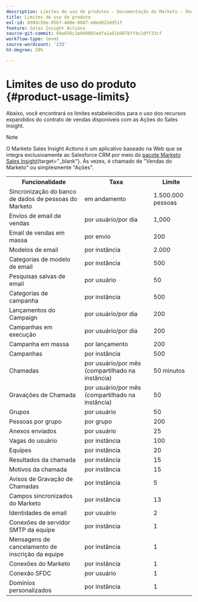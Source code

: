 ```yaml
---
description: Limites de uso de produtos - Documentação do Marketo - Documentação do produto
title: Limites de uso do produto
exl-id: 899dc59e-85bf-408e-9687-e0ed823dd51f
feature: Sales Insight Actions
source-git-commit: 09a656c3a0d0002edfa1a61b987bff4c1dff33cf
workflow-type: tm+mt
source-wordcount: '233'
ht-degree: 20%

---
```


# Limites de uso do produto {#product-usage-limits}

Abaixo, você encontrará os limites estabelecidos para o uso dos recursos expandidos do contrato de vendas disponíveis com as Ações do Sales Insight.

>[!NOTE]
>
>O Marketo Sales Insight Actions é um aplicativo baseado na Web que se integra exclusivamente ao Salesforce CRM por meio do [pacote Marketo Sales Insight](/help/marketo/product-docs/marketo-sales-insight/msi-for-salesforce/installation/install-marketo-sales-insight-package-in-salesforce-appexchange.md){target="_blank"}. Às vezes, é chamado de &quot;Vendas do Marketo&quot; ou simplesmente &quot;Ações&quot;.

<table>
  <th>Funcionalidade</th>
  <th>Taxa</th>
  <th>Limite</th>
 <tr>
  <td>Sincronização do banco de dados de pessoas do Marketo</td>
  <td>em andamento</td>
  <td>1.500.000 pessoas</td>
 </tr>
 <tr>
  <td>Envios de email de vendas</td>
  <td>por usuário/por dia</td>
  <td>1,000</td>
 </tr>
 <tr>
  <td>Email de vendas em massa</td>
  <td>por envio</td>
  <td>200</td>
 </tr>
 <tr>
  <td>Modelos de email</td>
  <td>por instância</td>
  <td>2.000</td>
 </tr>
 <tr>
  <td>Categorias de modelo de email</td>
  <td>por instância</td>
  <td>500</td>
 </tr>
 <tr>
  <td>Pesquisas salvas de email</td>
  <td>por usuário</td>
  <td>50</td>
 </tr>
 <tr>
  <td>Categorias de campanha</td>
  <td>por instância</td>
  <td>500</td>
 </tr>
 <tr>
  <td>Lançamentos do Campaign</td>
  <td>por usuário/por dia</td>
  <td>200</td>
 </tr>
 <tr>
  <td>Campanhas em execução</td>
  <td>por usuário/por dia</td>
  <td>200</td>
 </tr>
 <tr>
  <td>Campanha em massa</td>
  <td>por lançamento</td>
  <td>200</td>
 </tr>
 <tr>
  <td>Campanhas</td>
  <td>por instância</td>
  <td>500</td>
 </tr>
  <td>Chamadas</td>
  <td>por usuário/por mês (compartilhado na instância)</td>
  <td>50 minutos</td>
 </tr>
 <tr>
  <td>Gravações de Chamada</td>
  <td>por usuário/por mês (compartilhado na instância)</td>
  <td>50</td>
 </tr>
 <tr>
  <td>Grupos</td>
  <td>por usuário</td>
  <td>50</td>
 </tr>
 <tr>
  <td>Pessoas por grupo</td>
  <td>por grupo</td>
  <td>200</td>
 </tr>
 <tr>
  <td>Anexos enviados</td>
  <td>por usuário</td>
  <td>25</td>
 </tr>
 <tr>
  <td>Vagas do usuário</td>
  <td>por instância</td>
  <td>100</td>
 </tr>
 <tr>
  <td>Equipes</td>
  <td>por instância</td>
  <td>20</td>
 </tr>
 <tr>
  <td>Resultados da chamada</td>
  <td>por instância</td>
  <td>15</td>
 </tr>
 <tr>
  <td>Motivos da chamada</td>
  <td>por instância</td>
  <td>15</td>
 </tr>
 <tr>
  <td>Avisos de Gravação de Chamadas</td>
  <td>por instância</td>
  <td>5</td>
 </tr>
 <tr>
  <td>Campos sincronizados do Marketo</td>
  <td>por instância</td>
  <td>13</td>
 </tr>
  <td>Identidades de email</td>
  <td>por usuário</td>
  <td>2</td>
 </tr>
 <tr>
  <td>Conexões de servidor SMTP da equipe</td>
  <td>por instância</td>
  <td>1</td>
 </tr>
 <tr>
  <td>Mensagens de cancelamento de inscrição da equipe</td>
  <td>por instância</td>
  <td>1</td>
 </tr>
 <tr>
  <td>Conexões do Marketo</td>
  <td>por instância</td>
  <td>1</td>
 </tr>
 <tr>
  <td>Conexão SFDC</td>
  <td>por usuário</td>
  <td>1</td>
 </tr>
 <tr>
  <td>Domínios personalizados</td>
  <td>por instância</td>
  <td>1</td>
 </tr>
</table>
